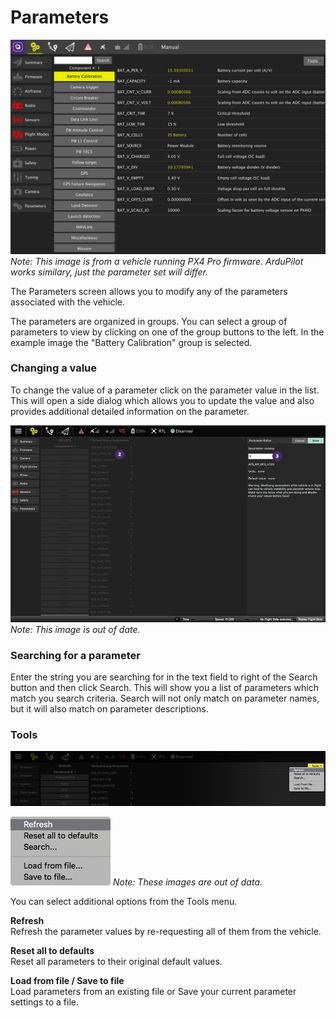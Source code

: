 # Parameters

![](PX4Parameters.jpg)
*Note: This image is from a vehicle running PX4 Pro firmware. ArduPilot works similary, just the parameter set will differ.*

The Parameters screen allows you to modify any of the parameters associated with the vehicle.

The parameters are organized in groups. You can select a group of parameters to view by clicking on one of the group buttons to the left. In the example image the "Battery Calibration" group is selected.

### Changing a value

To change the value of a parameter click on the parameter value in the list. This will open a side dialog which allows you to update the value and also provides additional detailed information on the parameter.

![](../../images/setup/02_parameters_02.png)
*Note: This image is out of date.*

### Searching for a parameter

Enter the string you are searching for in the text field to right of the Search button and then click Search. This will show you a list of parameters which match you search criteria. Search will not only match on parameter names, but it will also match on parameter descriptions.

### Tools

![](../../images/setup/02_parameters_tools_01.png)

![](../../images/setup/02_parameters_tools_02_menu.png)
*Note: These images are out of data.*

You can select additional options from the Tools menu.

**Refresh**
<br>Refresh the parameter values by re-requesting all of them from the vehicle.

**Reset all to defaults**
<br>Reset all parameters to their original default values.

**Load from file / Save to file**
<br>Load parameters from an existing file or Save your current parameter settings to a file.
